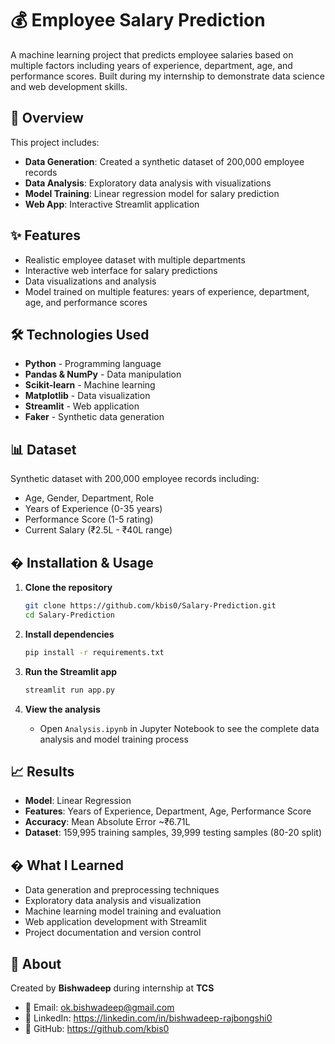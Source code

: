 # 💰 Employee Salary Prediction

A machine learning project that predicts employee salaries based on multiple factors including years of experience, department, age, and performance scores. Built during my internship to demonstrate data science and web development skills.

## 🎯 Overview

This project includes:
- **Data Generation**: Created a synthetic dataset of 200,000 employee records
- **Data Analysis**: Exploratory data analysis with visualizations  
- **Model Training**: Linear regression model for salary prediction
- **Web App**: Interactive Streamlit application

## ✨ Features

- Realistic employee dataset with multiple departments
- Interactive web interface for salary predictions
- Data visualizations and analysis
- Model trained on multiple features: years of experience, department, age, and performance scores

## 🛠️ Technologies Used

- **Python** - Programming language
- **Pandas & NumPy** - Data manipulation
- **Scikit-learn** - Machine learning
- **Matplotlib** - Data visualization
- **Streamlit** - Web application
- **Faker** - Synthetic data generation

## 📊 Dataset

Synthetic dataset with 200,000 employee records including:
- Age, Gender, Department, Role
- Years of Experience (0-35 years)
- Performance Score (1-5 rating)
- Current Salary (₹2.5L - ₹40L range)

## � Installation & Usage

1. **Clone the repository**
   ```bash
   git clone https://github.com/kbis0/Salary-Prediction.git
   cd Salary-Prediction
   ```

2. **Install dependencies**
   ```bash
   pip install -r requirements.txt
   ```

3. **Run the Streamlit app**
   ```bash
   streamlit run app.py
   ```

4. **View the analysis**
   - Open `Analysis.ipynb` in Jupyter Notebook to see the complete data analysis and model training process

## 📈 Results

- **Model**: Linear Regression
- **Features**: Years of Experience, Department, Age, Performance Score  
- **Accuracy**: Mean Absolute Error ~₹6.71L
- **Dataset**: 159,995 training samples, 39,999 testing samples (80-20 split)

## � What I Learned

- Data generation and preprocessing techniques
- Exploratory data analysis and visualization
- Machine learning model training and evaluation
- Web application development with Streamlit
- Project documentation and version control

## 👤 About

Created by **Bishwadeep** during internship at **TCS**
- 📧 Email: ok.bishwadeep@gmail.com
- 💼 LinkedIn: https://linkedin.com/in/bishwadeep-rajbongshi0
- 🐙 GitHub: https://github.com/kbis0


